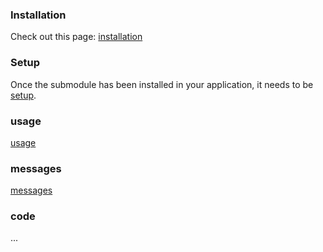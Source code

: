 
<!--@include: ../../src/windows/docs/intro.md-->

### Installation

Check out this page: [installation](../../src/tabsets/docs/installation.md)

### Setup

Once the submodule has been installed in your application, it needs to be [setup](../../src/tabsets/docs/setup.md).

### usage

[usage](../../src/tabsets/docs/usage.md)

### messages

[messages](../../src/tabsets/docs/messages.md)

### code

...

